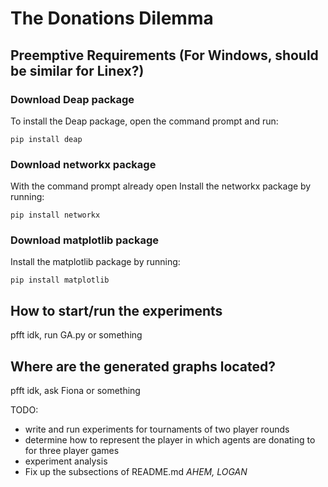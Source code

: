 # The Donations Dilemma

## Preemptive Requirements (For Windows, should be similar for Linex?)

### Download Deap package

To install the Deap package, open the command prompt and run:

```
pip install deap
```

### Download networkx package

With the command prompt already open
Install the networkx package by running:

```
pip install networkx
```

### Download matplotlib package

Install the matplotlib package by running:

```
pip install matplotlib
```

## How to start/run the experiments
pfft idk, run GA.py or something

## Where are the generated graphs located?
pfft idk, ask Fiona or something

TODO:
- write and run experiments for tournaments of two player rounds
- determine how to represent the player in which agents are donating to for three player games
- experiment analysis
- Fix up the subsections of README.md *AHEM, LOGAN*
